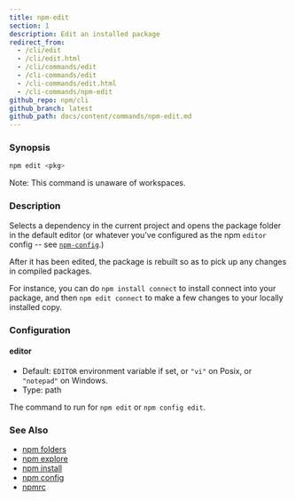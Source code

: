 ```yaml
---
title: npm-edit
section: 1
description: Edit an installed package
redirect_from:
  - /cli/edit
  - /cli/edit.html
  - /cli/commands/edit
  - /cli-commands/edit
  - /cli-commands/edit.html
  - /cli-commands/npm-edit
github_repo: npm/cli
github_branch: latest
github_path: docs/content/commands/npm-edit.md
---
```


### Synopsis

```bash
npm edit <pkg>
```

Note: This command is unaware of workspaces.

### Description

Selects a dependency in the current project and opens the package folder in
the default editor (or whatever you've configured as the npm `editor`
config -- see [`npm-config`](npm-config).)

After it has been edited, the package is rebuilt so as to pick up any
changes in compiled packages.

For instance, you can do `npm install connect` to install connect
into your package, and then `npm edit connect` to make a few
changes to your locally installed copy.

### Configuration

#### editor

* Default: `EDITOR` environment variable if set, or `"vi"` on Posix,
  or `"notepad"` on Windows.
* Type: path

The command to run for `npm edit` or `npm config edit`.

### See Also

* [npm folders](/cli/v7/configuring-npm/folders)
* [npm explore](/cli/v7/commands/npm-explore)
* [npm install](/cli/v7/commands/npm-install)
* [npm config](/cli/v7/commands/npm-config)
* [npmrc](/cli/v7/configuring-npm/npmrc)
